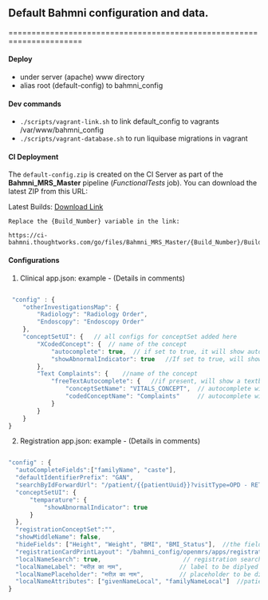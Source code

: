 ## Default Bahmni configuration and data. 
======================================================================

#### Deploy
- under server (apache) www directory
- alias root (default-config) to bahmni_config



#### Dev commands
* `./scripts/vagrant-link.sh` to link default_config to vagrants /var/www/bahmni_config
* `./scripts/vagrant-database.sh` to run liquibase migrations in vagrant 


#### CI Deployment
The `default-config.zip` is created on the CI Server as part of the **Bahmni_MRS_Master** pipeline (*FunctionalTests* job). You can download the latest ZIP from this URL:

Latest Builds: [Download Link](https://ci-bahmni.thoughtworks.com/go/files/Bahmni_MRS_Master/Latest/BuildStage/Latest/FunctionalTests/deployables/) 


```
Replace the {Build_Number} variable in the link:

https://ci-bahmni.thoughtworks.com/go/files/Bahmni_MRS_Master/{Build_Number}/BuildStage/Latest/FunctionalTests/deployables/
```




#### Configurations 
 
 1) Clinical app.json: example -  (Details in comments)

```javascript

 "config" : {
    "otherInvestigationsMap": {
        "Radiology": "Radiology Order",
        "Endoscopy": "Endoscopy Order"
    },
    "conceptSetUI": {   // all configs for conceptSet added here
        "XCodedConcept": {  // name of the concept
            "autocomplete": true,  // if set to true, it will show autocomplete instead of dropdown for coded concept answers.
            "showAbnormalIndicator": true   //If set to true, will show a checkbox for capturing abnormal observation.
        },
        "Text Complaints": {    //name of the concept
            "freeTextAutocomplete": {   //if present, will show a textbox, with autocomplete for concept name.
                "conceptSetName": "VITALS_CONCEPT",  // autocomplete will search for concepts which are membersOf this conceptSet (Optional)
                "codedConceptName": "Complaints"     // autocomplete will search for concepts which are answersTo this codedConcept (Optional)
            }
        }
    }
}

```
2) Registration app.json: example -  (Details in comments)

```javascript

"config" : {
  "autoCompleteFields":["familyName", "caste"],
  "defaultIdentifierPrefix": "GAN",
  "searchByIdForwardUrl": "/patient/{{patientUuid}}?visitType=OPD - RETURNING",
  "conceptSetUI": {
      "temparature": {
          "showAbnormalIndicator": true
      }
  },
  "registrationConceptSet":"",
  "showMiddleName": false,
  "hideFields": ["Height", "Weight", "BMI", "BMI_Status"],  //the fields on screen which should NOT be shown
  "registrationCardPrintLayout": "/bahmni_config/openmrs/apps/registration/registrationCardLayout/print.html",
  "localNameSearch": true,                       // registration search displays parameter for search by local name
  "localNameLabel": "मरीज़ का नाम",                // label to be diplyed for local name search input
  "localNamePlaceholder": "मरीज़ का नाम",          // placeholder to be diplyed for local name search input
  "localNameAttributes": ["givenNameLocal", "familyNameLocal"]  //patient attributes to be search against for local name search
}

```
